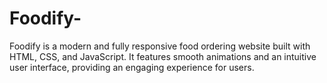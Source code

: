 # Foodify-
Foodify is a modern and fully responsive food ordering website built with HTML, CSS, and JavaScript. It features smooth animations and an intuitive user interface, providing an engaging experience for users.
